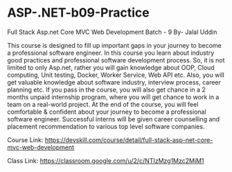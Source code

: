 # ASP-.NET-b09-Practice
Full Stack Asp.net Core MVC Web Development Batch - 9
By- Jalal Uddin 


<p>This course is designed to fill up important gaps in your journey to become a professional software engineer. In this course you learn about industry good practices and professional software development process. So, it is not limited to only Asp.net, rather you will gain knowledge about OOP, Cloud computing, Unit testing, Docker, Worker Service, Web API etc. Also, you will get valuable knowledge about software industry, interview process, career planning etc. If you pass in the course, you will also get chance in a 2 months unpaid internship program, where you will get chance to work in a team on a real-world project. At the end of the course, you will feel comfortable & confident about your journey to become a professional software engineer. Successful interns will be given career counselling and placement recommendation to various top level software companies.</p>

Course Link: https://devskill.com/course/detail/full-stack-asp-net-core-mvc-web-development

Class Link: https://classroom.google.com/u/2/c/NTIzMzg1Mzc2MjM1

